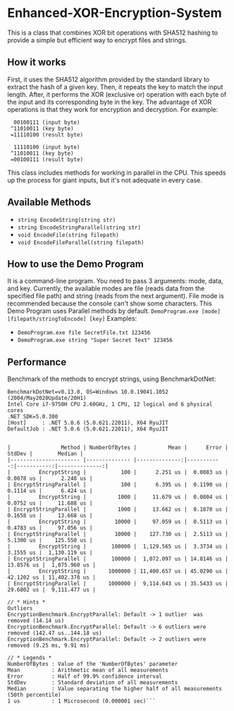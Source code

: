 # Enhanced-XOR-Encryption-System

This is a class that combines XOR bit operations with SHA512 hashing to provide a simple but efficient way to encrypt
files and strings.

## How it works

First, it uses the SHA512 algorithm provided by the standard library to extract the hash of a given key. Then, it
repeats the key to match the input length. After, it performs the XOR (exclusive or) operation with each byte of the
input and its corresponding byte in the key. The advantage of XOR operations is that they work for encryption and
decryption. For example:

 ```
   00100111 (input byte)
  ^11010011 (key byte)
  =11110100 (result byte)
  
   11110100 (input byte)
  ^11010011 (key byte)
  =00100111 (result byte)
 ```

This class includes methods for working in parallel in the CPU. This speeds up the process for giant inputs, but it's not 
adequate in every case.

## Available Methods
* `string EncodeString(string str)`
* `string EncodeStringParallel(string str)`
* `void EncodeFile(string filepath)`
* `void EncodeFileParallel(string filepath)`

## How to use the Demo Program

It is a command-line program. You need to pass 3 arguments: mode, data, and key. Currently, the available modes are
file (reads data from the specified file path) and string (reads from the next argument). File mode is recommended
because the console can't show some characters. This Demo Program uses Parallel methods by default.
`DemoProgram.exe [mode] [filepath/stringToEncode] [key]`
Examples:

* `DemoProgram.exe file SecretFile.txt 123456`
* `DemoProgram.exe string "Super Secret Text" 123456`

## Performance
Benchmark of the methods to encrypt strings, using BenchmarkDotNet:

```
BenchmarkDotNet=v0.13.0, OS=Windows 10.0.19041.1052 (2004/May2020Update/20H1)
Intel Core i7-9750H CPU 2.60GHz, 1 CPU, 12 logical and 6 physical cores
.NET SDK=5.0.300
[Host]     : .NET 5.0.6 (5.0.621.22011), X64 RyuJIT
DefaultJob : .NET 5.0.6 (5.0.621.22011), X64 RyuJIT


|                Method | NumberOfBytes |          Mean |      Error |     StdDev |        Median |
|---------------------- |-------------- |--------------:|-----------:|-----------:|--------------:|
|         EncryptString |           100 |      2.251 us |  0.0083 us |  0.0078 us |      2.248 us |
| EncryptStringParallel |           100 |      6.395 us |  0.1190 us |  0.1114 us |      6.424 us |
|         EncryptString |          1000 |     11.679 us |  0.0804 us |  0.0752 us |     11.688 us |
| EncryptStringParallel |          1000 |     13.662 us |  0.1870 us |  0.1658 us |     13.668 us |
|         EncryptString |         10000 |     97.059 us |  0.5113 us |  0.4783 us |     97.056 us |
| EncryptStringParallel |         10000 |    127.730 us |  2.5113 us |  5.1300 us |    125.550 us |
|         EncryptString |        100000 |  1,129.565 us |  3.3734 us |  3.1555 us |  1,130.119 us |
| EncryptStringParallel |        100000 |  1,072.097 us | 14.8146 us | 13.8576 us |  1,075.960 us |
|         EncryptString |       1000000 | 11,400.657 us | 45.0290 us | 42.1202 us | 11,402.378 us |
| EncryptStringParallel |       1000000 |  9,114.643 us | 35.5433 us | 29.6802 us |  9,111.477 us |

// * Hints *
Outliers
EncryptionBenchmark.EncryptParallel: Default -> 1 outlier  was  removed (14.14 us)
EncryptionBenchmark.EncryptParallel: Default -> 6 outliers were removed (142.47 us..144.18 us)
EncryptionBenchmark.EncryptParallel: Default -> 2 outliers were removed (9.25 ms, 9.91 ms)

// * Legends *
NumberOfBytes : Value of the 'NumberOfBytes' parameter
Mean          : Arithmetic mean of all measurements
Error         : Half of 99.9% confidence interval
StdDev        : Standard deviation of all measurements
Median        : Value separating the higher half of all measurements (50th percentile)
1 us          : 1 Microsecond (0.000001 sec)```
 
 
